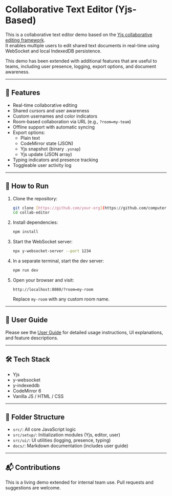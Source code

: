 
# Collaborative Text Editor (Yjs-Based)

This is a collaborative text editor demo based on the [Yjs collaborative editing framework](https://docs.yjs.dev/getting-started/a-collaborative-editor).  
It enables multiple users to edit shared text documents in real-time using WebSocket and local IndexedDB persistence.

This demo has been extended with additional features that are useful to teams, including user presence, logging, export options, and document awareness.

---

## 🧭 Features

- Real-time collaborative editing
- Shared cursors and user awareness
- Custom usernames and color indicators
- Room-based collaboration via URL (e.g., `?room=my-team`)
- Offline support with automatic syncing
- Export options:
  - Plain text
  - CodeMirror state (JSON)
  - Yjs snapshot (binary `.ysnap`)
  - Yjs update (JSON array)
- Typing indicators and presence tracking
- Toggleable user activity log

---

## 🚀 How to Run

1. Clone the repository:

   ```bash
   git clone [https://github.com/your-org](https://github.com/computerscienceiscool/collab-editor/refactor-editor/collab-editor.git)
   cd collab-editor
   ```

2. Install dependencies:

   ```bash
   npm install
   ```

3. Start the WebSocket server:

   ```bash
   npx y-websocket-server --port 1234
   ```

4. In a separate terminal, start the dev server:

   ```bash
   npm run dev
   ```

5. Open your browser and visit:

   ```
   http://localhost:8080/?room=my-room
   ```

   Replace `my-room` with any custom room name.

---

## 📖 User Guide

Please see the [User Guide](docs/user-guide.md) for detailed usage instructions, UI explanations, and feature descriptions.

---

## 🛠️ Tech Stack

- Yjs
- y-websocket
- y-indexeddb
- CodeMirror 6
- Vanilla JS / HTML / CSS

---

## 📂 Folder Structure

- `src/`: All core JavaScript logic
- `src/setup/`: Initialization modules (Yjs, editor, user)
- `src/ui/`: UI utilities (logging, presence, typing)
- `docs/`: Markdown documentation (includes user guide)

---

## 📬 Contributions

This is a living demo extended for internal team use. Pull requests and suggestions are welcome.

